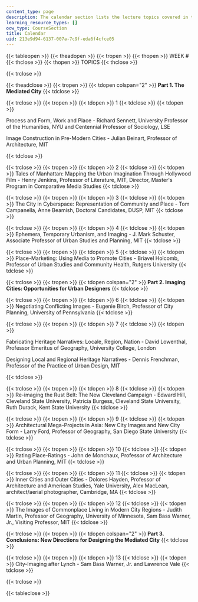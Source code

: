 ```yaml
---
content_type: page
description: The calendar section lists the lecture topics covered in the course.
learning_resource_types: []
ocw_type: CourseSection
title: Calendar
uid: 213e9d94-6137-007a-7c9f-eda6f4cfce05
---
```


{{< tableopen >}}
{{< theadopen >}}
{{< tropen >}}
{{< thopen >}}
WEEK #
{{< thclose >}}
{{< thopen >}}
TOPICS
{{< thclose >}}

{{< trclose >}}

{{< theadclose >}}
{{< tropen >}}
{{< tdopen colspan="2" >}}
**Part 1. The Mediated City**
{{< tdclose >}}

{{< trclose >}}
{{< tropen >}}
{{< tdopen >}}
1
{{< tdclose >}}
{{< tdopen >}}


Process and Form, Work and Place - Richard Sennett, University Professor of the Humanities, NYU and Centennial Professor of Sociology, LSE

Image Construction in Pre-Modern Cities - Julian Beinart, Professor of Architecture, MIT


{{< tdclose >}}

{{< trclose >}}
{{< tropen >}}
{{< tdopen >}}
2
{{< tdclose >}}
{{< tdopen >}}
Tales of Manhattan: Mapping the Urban Imagination Through Hollywood Film - Henry Jenkins, Professor of Literature, MIT, Director, Master's Program in Comparative Media Studies
{{< tdclose >}}

{{< trclose >}}
{{< tropen >}}
{{< tdopen >}}
3
{{< tdclose >}}
{{< tdopen >}}
The City in Cyberspace: Representation of Community and Place - Tom Campanella, Anne Beamish, Doctoral Candidates, DUSP, MIT
{{< tdclose >}}

{{< trclose >}}
{{< tropen >}}
{{< tdopen >}}
4
{{< tdclose >}}
{{< tdopen >}}
Ephemera, Temporary Urbanism, and Imaging - J. Mark Schuster, Associate Professor of Urban Studies and Planning, MIT
{{< tdclose >}}

{{< trclose >}}
{{< tropen >}}
{{< tdopen >}}
5
{{< tdclose >}}
{{< tdopen >}}
Place-Marketing: Using Media to Promote Cities - Briavel Holcomb, Professor of Urban Studies and Community Health, Rutgers University
{{< tdclose >}}

{{< trclose >}}
{{< tropen >}}
{{< tdopen colspan="2" >}}
**Part 2. Imaging Cities: Opportunities for Urban Designers**
{{< tdclose >}}

{{< trclose >}}
{{< tropen >}}
{{< tdopen >}}
6
{{< tdclose >}}
{{< tdopen >}}
Negotiating Conflicting Images - Eugenie Birch, Professor of City Planning, University of Pennsylvania
{{< tdclose >}}

{{< trclose >}}
{{< tropen >}}
{{< tdopen >}}
7
{{< tdclose >}}
{{< tdopen >}}


Fabricating Heritage Narratives: Locale, Region, Nation - David Lowenthal, Professor Emeritus of Geography, University College, London

Designing Local and Regional Heritage Narratives - Dennis Frenchman, Professor of the Practice of Urban Design, MIT


{{< tdclose >}}

{{< trclose >}}
{{< tropen >}}
{{< tdopen >}}
8
{{< tdclose >}}
{{< tdopen >}}
Re-imaging the Rust Belt: The New Cleveland Campaign - Edward Hill, Cleveland State University, Patricia Burgess, Cleveland State University, Ruth Durack, Kent State University
{{< tdclose >}}

{{< trclose >}}
{{< tropen >}}
{{< tdopen >}}
9
{{< tdclose >}}
{{< tdopen >}}
Architectural Mega-Projects in Asia: New City Images and New City Form - Larry Ford, Professor of Geography, San Diego State University
{{< tdclose >}}

{{< trclose >}}
{{< tropen >}}
{{< tdopen >}}
10
{{< tdclose >}}
{{< tdopen >}}
Rating Place-Ratings - John de Monchaux, Professor of Architecture and Urban Planning, MIT
{{< tdclose >}}

{{< trclose >}}
{{< tropen >}}
{{< tdopen >}}
11
{{< tdclose >}}
{{< tdopen >}}
Inner Cities and Outer Cities - Dolores Hayden, Professor of Architecture and American Studies, Yale University, Alex MacLean, architect/aerial photographer, Cambridge, MA
{{< tdclose >}}

{{< trclose >}}
{{< tropen >}}
{{< tdopen >}}
12
{{< tdclose >}}
{{< tdopen >}}
The Images of Commonplace Living in Modern City Regions - Judith Martin, Professor of Geography, University of Minnesota, Sam Bass Warner, Jr., Visiting Professor, MIT
{{< tdclose >}}

{{< trclose >}}
{{< tropen >}}
{{< tdopen colspan="2" >}}
**Part 3. Conclusions: New Directions for Designing the Mediated City**
{{< tdclose >}}

{{< trclose >}}
{{< tropen >}}
{{< tdopen >}}
13
{{< tdclose >}}
{{< tdopen >}}
City-Imaging after Lynch - Sam Bass Warner, Jr. and Lawrence Vale
{{< tdclose >}}

{{< trclose >}}

{{< tableclose >}}